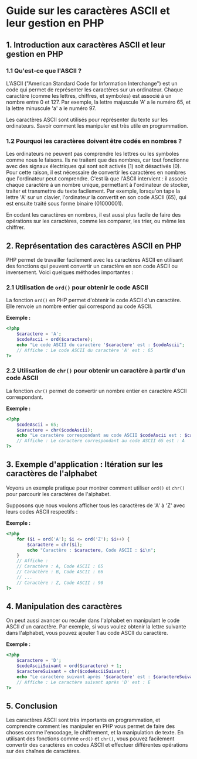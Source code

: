 # Guide sur les caractères ASCII et leur gestion en PHP

## 1. Introduction aux caractères ASCII et leur gestion en PHP

### 1.1 Qu'est-ce que l'ASCII ?

L'ASCII ("American Standard Code for Information Interchange") est un code qui permet de représenter les caractères sur un ordinateur. Chaque caractère (comme les lettres, chiffres, et symboles) est associé à un nombre entre 0 et 127. Par exemple, la lettre majuscule 'A' a le numéro 65, et la lettre minuscule 'a' a le numéro 97.

Les caractères ASCII sont utilisés pour représenter du texte sur les ordinateurs. Savoir comment les manipuler est très utile en programmation.

### 1.2 Pourquoi les caractères doivent être codés en nombres ?

Les ordinateurs ne peuvent pas comprendre les lettres ou les symboles comme nous le faisons. Ils ne traitent que des nombres, car tout fonctionne avec des signaux électriques qui sont soit activés (1) soit désactivés (0). Pour cette raison, il est nécessaire de convertir les caractères en nombres que l'ordinateur peut comprendre. C'est là que l'ASCII intervient : il associe chaque caractère à un nombre unique, permettant à l'ordinateur de stocker, traiter et transmettre du texte facilement. Par exemple, lorsqu'on tape la lettre 'A' sur un clavier, l'ordinateur la convertit en son code ASCII (65), qui est ensuite traité sous forme binaire (01000001).

En codant les caractères en nombres, il est aussi plus facile de faire des opérations sur les caractères, comme les comparer, les trier, ou même les chiffrer.

## 2. Représentation des caractères ASCII en PHP

PHP permet de travailler facilement avec les caractères ASCII en utilisant des fonctions qui peuvent convertir un caractère en son code ASCII ou inversement. Voici quelques méthodes importantes :

### 2.1 Utilisation de `ord()` pour obtenir le code ASCII

La fonction `ord()` en PHP permet d'obtenir le code ASCII d'un caractère. Elle renvoie un nombre entier qui correspond au code ASCII.

**Exemple :**

```php
<?php
    $caractere = 'A';
    $codeAscii = ord($caractere);
    echo "Le code ASCII du caractère '$caractere' est : $codeAscii";
    // Affiche : Le code ASCII du caractère 'A' est : 65
?>
```

### 2.2 Utilisation de `chr()` pour obtenir un caractère à partir d'un code ASCII

La fonction `chr()` permet de convertir un nombre entier en caractère ASCII correspondant.

**Exemple :**

```php
<?php
    $codeAscii = 65;
    $caractere = chr($codeAscii);
    echo "Le caractère correspondant au code ASCII $codeAscii est : $caractere";
    // Affiche : Le caractère correspondant au code ASCII 65 est : A
?>
```

## 3. Exemple d'application : Itération sur les caractères de l'alphabet

Voyons un exemple pratique pour montrer comment utiliser `ord()` et `chr()` pour parcourir les caractères de l'alphabet.

Supposons que nous voulons afficher tous les caractères de 'A' à 'Z' avec leurs codes ASCII respectifs :

**Exemple :**

```php
<?php
    for ($i = ord('A'); $i <= ord('Z'); $i++) {
        $caractere = chr($i);
        echo "Caractère : $caractere, Code ASCII : $i\n";
    }
    // Affiche :
    // Caractère : A, Code ASCII : 65
    // Caractère : B, Code ASCII : 66
    // ...
    // Caractère : Z, Code ASCII : 90
?>
```

## 4. Manipulation des caractères

On peut aussi avancer ou reculer dans l'alphabet en manipulant le code ASCII d'un caractère. Par exemple, si vous voulez obtenir la lettre suivante dans l'alphabet, vous pouvez ajouter 1 au code ASCII du caractère.

**Exemple :**

```php
<?php
    $caractere = 'D';
    $codeAsciiSuivant = ord($caractere) + 1;
    $caractereSuivant = chr($codeAsciiSuivant);
    echo "Le caractère suivant après '$caractere' est : $caractereSuivant";
    // Affiche : Le caractère suivant après 'D' est : E
?>
```

## 5. Conclusion

Les caractères ASCII sont très importants en programmation, et comprendre comment les manipuler en PHP vous permet de faire des choses comme l'encodage, le chiffrement, et la manipulation de texte. En utilisant des fonctions comme `ord()` et `chr()`, vous pouvez facilement convertir des caractères en codes ASCII et effectuer différentes opérations sur des chaînes de caractères.

